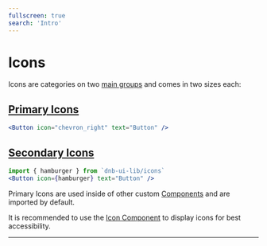 ```yaml
---
fullscreen: true
search: 'Intro'
---
```


<Intro>

# Icons

Icons are categories on two [main groups](!/icons) and comes in two sizes each:

## [Primary Icons](!/icons/primary)

```jsx
<Button icon="chevron_right" text="Button" />
```

## [Secondary Icons](!/icons/secondary)

```jsx
import { hamburger } from `dnb-ui-lib/icons`
<Button icon={hamburger} text="Button" />
```

Primary Icons are used inside of other custom [Components](!/uilib/components) and are imported by default.

It is recommended to use the [Icon Component](!/uilib/components/icon) to display icons for best accessibility.

---

<IntroFooter href="/uilib/intro/10-layout" text="Next - Components, Elements and Patterns" />

</Intro>
